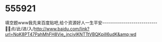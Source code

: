 # 555921
填空题www我先来百度贴吧,给个资源好人一生平安----------------------------🦑🦑点/此/进/入/http://www.baidu.com/link?url=NoK8PT47PahMhFH8Vie_jnciyIKNTTtVBQKpill6udK&amp;wd
